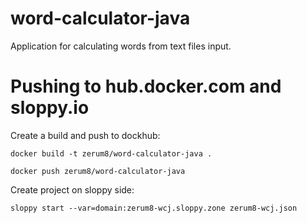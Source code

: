 # word-calculator-java
Application for calculating words from text files input.

# Pushing to hub.docker.com and sloppy.io

Create a build and push to dockhub:

`docker build -t zerum8/word-calculator-java .`

`docker push zerum8/word-calculator-java`

Create project on sloppy side:

`sloppy start --var=domain:zerum8-wcj.sloppy.zone zerum8-wcj.json`
